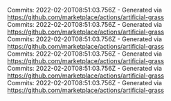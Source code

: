 Commits: 2022-02-20T08:51:03.756Z - Generated via https://github.com/marketplace/actions/artificial-grass
<br>
Commits: 2022-02-20T08:51:03.756Z - Generated via https://github.com/marketplace/actions/artificial-grass
<br>
Commits: 2022-02-20T08:51:03.756Z - Generated via https://github.com/marketplace/actions/artificial-grass
<br>
Commits: 2022-02-20T08:51:03.756Z - Generated via https://github.com/marketplace/actions/artificial-grass
<br>
Commits: 2022-02-20T08:51:03.756Z - Generated via https://github.com/marketplace/actions/artificial-grass
<br>
Commits: 2022-02-20T08:51:03.756Z - Generated via https://github.com/marketplace/actions/artificial-grass
<br>

